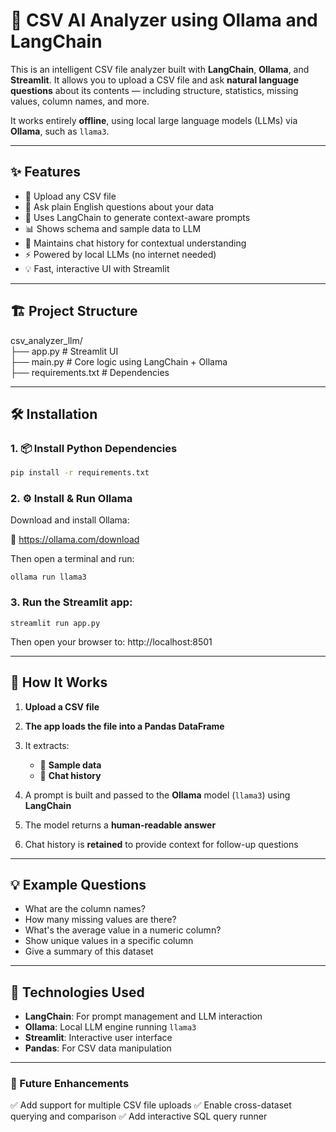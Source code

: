  # 🧠 CSV AI Analyzer using Ollama and LangChain  

This is an intelligent CSV file analyzer built with **LangChain**, **Ollama**, and **Streamlit**. It allows you to upload a CSV file and ask **natural language questions** about its contents — including structure, statistics, missing values, column names, and more.

It works entirely **offline**, using local large language models (LLMs) via **Ollama**, such as `llama3`.

---

## ✨ Features

- 📁 Upload any CSV file
- 🤖 Ask plain English questions about your data
- 🧠 Uses LangChain to generate context-aware prompts
- 📊 Shows schema and sample data to LLM
- 🔁 Maintains chat history for contextual understanding
- ⚡ Powered by local LLMs (no internet needed)
- 💡 Fast, interactive UI with Streamlit

---

## 🏗️ Project Structure

csv_analyzer_llm/            
├── app.py                 # Streamlit UI             
├── main.py                # Core logic using LangChain + Ollama    
├── requirements.txt       # Dependencies          


 ---

## 🛠️ Installation

### 1. 📦 Install Python Dependencies

```bash
pip install -r requirements.txt

```
### 2. ⚙️ Install & Run Ollama
Download and install Ollama:

🔗 https://ollama.com/download

Then open a terminal and run:

```
ollama run llama3
```

### 3. Run the Streamlit app:

```
streamlit run app.py
```
Then open your browser to:  http://localhost:8501

-----

## 🧠 How It Works

1. **Upload a CSV file**

2. **The app loads the file into a Pandas DataFrame**

3. It extracts:
   - 📄 **Sample data**
   - 💬 **Chat history**

4. A prompt is built and passed to the **Ollama** model (`llama3`) using **LangChain**

5. The model returns a **human-readable answer**

6. Chat history is **retained** to provide context for follow-up questions

---

## 💡 Example Questions

- What are the column names?
- How many missing values are there?
- What's the average value in a numeric column?
- Show unique values in a specific column
- Give a summary of this dataset

---

## 🚀 Technologies Used

- **LangChain**: For prompt management and LLM interaction
- **Ollama**: Local LLM engine running `llama3`
- **Streamlit**: Interactive user interface
- **Pandas**: For CSV data manipulation

---------------

### 🔮 Future Enhancements
✅ Add support for multiple CSV file uploads
✅ Enable cross-dataset querying and comparison 
✅ Add interactive SQL query runner
